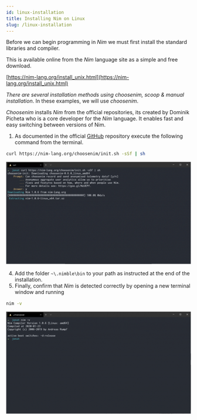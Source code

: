 ```yaml
---
id: linux-installation
title: Installing Nim on Linux
slug: /linux-installation
---
```


Before we can begin programming in  _Nim_  we must first install the standard libraries and compiler.

This is available online from the  _Nim_ language site as a simple and free download.

[https://nim-lang.org/install_unix.html](https://nim-lang.org/install_unix.html)

_There are several installation methods using choosenim, scoop & manual installation_. In these examples, we will use  _choosenim_.

_Choosenim_  installs  _Nim_ from the official repositories, its created by Dominik Picheta who is a core developer for the  _Nim_  language. It enables fast and easy switching between versions of Nim.

1.  As documented in the official  [GitHub](https://github.com/dom96/choosenim) repository execute the following command from the terminal.

```bash
curl https://nim-lang.org/choosenim/init.sh -sSf | sh
```

![](../static/img/nim-ies/installing-nim-on-linux-1.gif)

4.  Add the folder  `~\.nimble\bin`  to your path as instructed at the end of the installation.
5.  Finally, confirm that  _Nim_  is detected correctly by opening a new terminal window and running

```bash
nim -v
```

![](../static/img/nim-ies/installing-nim-on-linux-2-1.png)
